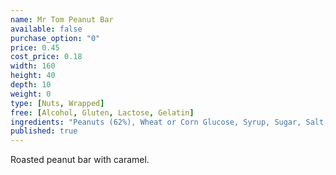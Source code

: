 ```yaml
---
name: Mr Tom Peanut Bar
available: false
purchase_option: "0"
price: 0.45
cost_price: 0.18
width: 160
height: 40
depth: 10
weight: 0
type: [Nuts, Wrapped]
free: [Alcohol, Gluten, Lactose, Gelatin]
ingredients: "Peanuts (62%), Wheat or Corn Glucose, Syrup, Sugar, Salt, Caramel, Flavouring"
published: true
---
```

Roasted peanut bar with caramel.